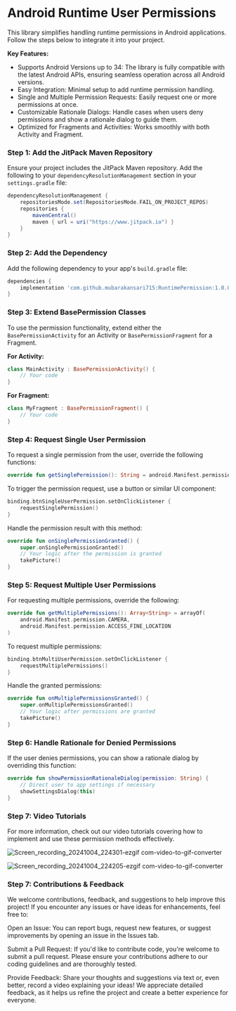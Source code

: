 
# Android Runtime User Permissions

This library simplifies handling runtime permissions in Android applications. Follow the steps below to integrate it into your project.

**Key Features:**
- Supports Android Versions up to 34: The library is fully compatible with the latest Android APIs, ensuring seamless operation across all Android versions.
- Easy Integration: Minimal setup to add runtime permission handling.
- Single and Multiple Permission Requests: Easily request one or more permissions at once.
- Customizable Rationale Dialogs: Handle cases when users deny permissions and show a rationale dialog to guide them.
- Optimized for Fragments and Activities: Works smoothly with both Activity and Fragment.

### Step 1: Add the JitPack Maven Repository
Ensure your project includes the JitPack Maven repository. Add the following to your `dependencyResolutionManagement` section in your `settings.gradle` file:

```gradle
dependencyResolutionManagement {
    repositoriesMode.set(RepositoriesMode.FAIL_ON_PROJECT_REPOS)
    repositories {
        mavenCentral()
        maven { url = uri("https://www.jitpack.io") }
    }
}
```

### Step 2: Add the Dependency
Add the following dependency to your app's `build.gradle` file:

```gradle
dependencies {
    implementation 'com.github.mubarakansari715:RuntimePermission:1.0.0'
}
```

### Step 3: Extend BasePermission Classes
To use the permission functionality, extend either the `BasePermissionActivity` for an Activity or `BasePermissionFragment` for a Fragment.

**For Activity:**
```kotlin
class MainActivity : BasePermissionActivity() {
    // Your code
}
```

**For Fragment:**
```kotlin
class MyFragment : BasePermissionFragment() {
    // Your code
}
```

### Step 4: Request Single User Permission
To request a single permission from the user, override the following functions:

```kotlin
override fun getSinglePermission(): String = android.Manifest.permission.CAMERA
```

To trigger the permission request, use a button or similar UI component:

```kotlin
binding.btnSingleUserPermission.setOnClickListener {
    requestSinglePermission()
}
```

Handle the permission result with this method:

```kotlin
override fun onSinglePermissionGranted() {
    super.onSinglePermissionGranted()
    // Your logic after the permission is granted
    takePicture()
}
```

### Step 5: Request Multiple User Permissions
For requesting multiple permissions, override the following:

```kotlin
override fun getMultiplePermissions(): Array<String> = arrayOf(
    android.Manifest.permission.CAMERA,
    android.Manifest.permission.ACCESS_FINE_LOCATION
)
```

To request multiple permissions:

```kotlin
binding.btnMultiUserPermission.setOnClickListener {
    requestMultiplePermissions()
}
```

Handle the granted permissions:

```kotlin
override fun onMultiplePermissionsGranted() {
    super.onMultiplePermissionsGranted()
    // Your logic after permissions are granted
    takePicture()
}
```

### Step 6: Handle Rationale for Denied Permissions
If the user denies permissions, you can show a rationale dialog by overriding this function:

```kotlin
override fun showPermissionRationaleDialog(permission: String) {
    // Direct user to app settings if necessary
    showSettingsDialog(this)
}
```

### Step 7: Video Tutorials
For more information, check out our video tutorials covering how to implement and use these permission methods effectively.

![Screen_recording_20241004_224301-ezgif com-video-to-gif-converter](https://github.com/user-attachments/assets/928f13b1-fb57-4e1a-8559-3b248ef85139)

![Screen_recording_20241004_224205-ezgif com-video-to-gif-converter](https://github.com/user-attachments/assets/dfcad089-dbf3-4d19-bca6-9caea531c741)

### Step 7: Contributions & Feedback

We welcome contributions, feedback, and suggestions to help improve this project! If you encounter any issues or have ideas for enhancements, feel free to:

Open an Issue: You can report bugs, request new features, or suggest improvements by opening an issue in the Issues tab.

Submit a Pull Request: If you'd like to contribute code, you're welcome to submit a pull request. Please ensure your contributions adhere to our coding guidelines and are thoroughly tested.

Provide Feedback: Share your thoughts and suggestions via text or, even better, record a video explaining your ideas! We appreciate detailed feedback, as it helps us refine the project and create a better experience for everyone.

